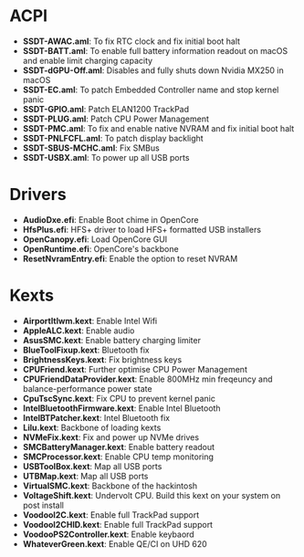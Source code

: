 # ACPI
- **SSDT-AWAC.aml**: To fix RTC clock and fix initial boot halt
- **SSDT-BATT.aml**: To enable full battery information readout on macOS and enable limit charging capacity
- **SSDT-dGPU-Off.aml**: Disables and fully shuts down Nvidia MX250 in macOS
- **SSDT-EC.aml**: To patch Embedded Controller name and stop kernel panic
- **SSDT-GPIO.aml**: Patch ELAN1200 TrackPad
- **SSDT-PLUG.aml**: Patch CPU Power Management
- **SSDT-PMC.aml**: To fix and enable native NVRAM and fix initial boot halt
- **SSDT-PNLFCFL.aml**: To patch display backlight
- **SSDT-SBUS-MCHC.aml**: Fix SMBus
- **SSDT-USBX.aml**: To power up all USB ports

# Drivers
- **AudioDxe.efi**: Enable Boot chime in OpenCore
- **HfsPlus.efi**: HFS+ driver to load HFS+ formatted USB installers
- **OpenCanopy.efi**: Load OpenCore GUI
- **OpenRuntime.efi**: OpenCore's backbone
- **ResetNvramEntry.efi**: Enable the option to reset NVRAM

# Kexts
- **AirportItlwm.kext**: Enable Intel Wifi
- **AppleALC.kext**: Enable audio
- **AsusSMC.kext**: Enable battery charging limiter
- **BlueToolFixup.kext**: Bluetooth fix
- **BrightnessKeys.kext**: Fix brightness keys
- **CPUFriend.kext**: Further optimise CPU Power Management
- **CPUFriendDataProvider.kext**: Enable 800MHz min freqeuncy and balance-performance power state
- **CpuTscSync.kext**: Fix CPU to prevent kernel panic
- **IntelBluetoothFirmware.kext**: Enable Intel Bluetooth
- **IntelBTPatcher.kext**: Intel Bluetooth fix
- **Lilu.kext**: Backbone of loading kexts
- **NVMeFix.kext**: Fix and power up NVMe drives
- **SMCBatteryManager.kext**: Enable battery readout
- **SMCProcessor.kext**: Enable CPU temp monitoring
- **USBToolBox.kext**: Map all USB ports
- **UTBMap.kext**: Map all USB ports
- **VirtualSMC.kext**: Backbone of the hackintosh
- **VoltageShift.kext**: Undervolt CPU. Build this kext on your system on post install
- **VoodooI2C.kext**: Enable full TrackPad support
- **VoodooI2CHID.kext**: Enable full TrackPad support
- **VoodooPS2Controller.kext**: Enable keybaord
- **WhateverGreen.kext**: Enable QE/CI on UHD 620
